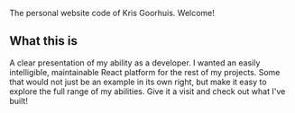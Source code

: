 The personal website code of Kris Goorhuis. Welcome!

## What this is
A clear presentation of my ability as a developer. I wanted an easily intelligible, maintainable React platform for the rest of my projects. Some that would not just be an example in its own right, but make it easy to explore the full range of my abilities. Give it a visit and check out what I've built!
